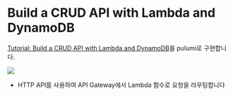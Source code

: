 # Build a CRUD API with Lambda and DynamoDB

[Tutorial: Build a CRUD API with Lambda and DynamoDB](https://docs.aws.amazon.com/apigateway/latest/developerguide/http-api-dynamo-db.html)를 pulumi로 구현합니다.

![](https://docs.aws.amazon.com/apigateway/latest/developerguide/images/ddb-crud.png)

- HTTP API를 사용하여 API Gateway에서 Lambda 함수로 요청을 라우팅합니다
